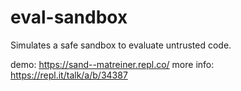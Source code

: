 # eval-sandbox
Simulates a safe sandbox to evaluate untrusted code.

demo: https://sand--matreiner.repl.co/
more info: https://repl.it/talk/a/b/34387

